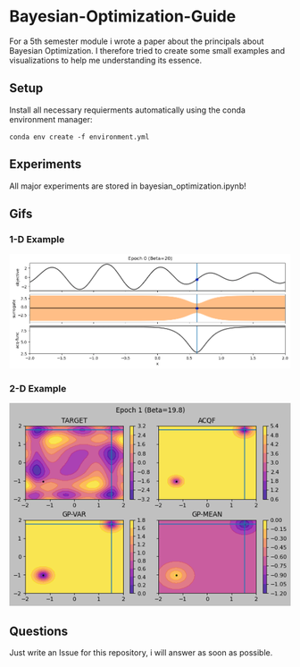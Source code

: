 # Bayesian-Optimization-Guide
For a 5th semester module i wrote a paper about the principals about Bayesian Optimization. I therefore tried to create some small examples and visualizations to help me understanding its essence.

## Setup
Install all necessary requierments automatically using the conda environment manager:
```
conda env create -f environment.yml
```

## Experiments
All major experiments are stored in bayesian_optimization.ipynb!

## Gifs

### 1-D Example
![](./gifs/1d_bayes_opt_demo.gif)

### 2-D Example
![](./gifs/2d_bayes_opt_demo.gif)

## Questions
Just write an Issue for this repository, i will answer as soon as possible.